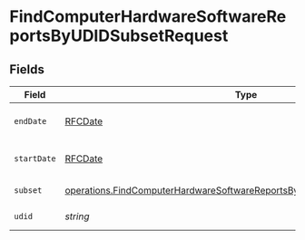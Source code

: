# FindComputerHardwareSoftwareReportsByUDIDSubsetRequest


## Fields

| Field                                                                                                                                                                         | Type                                                                                                                                                                          | Required                                                                                                                                                                      | Description                                                                                                                                                                   |
| ----------------------------------------------------------------------------------------------------------------------------------------------------------------------------- | ----------------------------------------------------------------------------------------------------------------------------------------------------------------------------- | ----------------------------------------------------------------------------------------------------------------------------------------------------------------------------- | ----------------------------------------------------------------------------------------------------------------------------------------------------------------------------- |
| `endDate`                                                                                                                                                                     | [RFCDate](../../../types/rfcdate.md)                                                                                                                                          | :heavy_check_mark:                                                                                                                                                            | End date (e.g. yyyy-mm-dd)                                                                                                                                                    |
| `startDate`                                                                                                                                                                   | [RFCDate](../../../types/rfcdate.md)                                                                                                                                          | :heavy_check_mark:                                                                                                                                                            | Start date (e.g. yyyy-mm-dd)                                                                                                                                                  |
| `subset`                                                                                                                                                                      | [operations.FindComputerHardwareSoftwareReportsByUDIDSubsetPathParamSubset](../../../sdk/models/operations/findcomputerhardwaresoftwarereportsbyudidsubsetpathparamsubset.md) | :heavy_check_mark:                                                                                                                                                            | Subset to filter by                                                                                                                                                           |
| `udid`                                                                                                                                                                        | *string*                                                                                                                                                                      | :heavy_check_mark:                                                                                                                                                            | UDID to filter by                                                                                                                                                             |